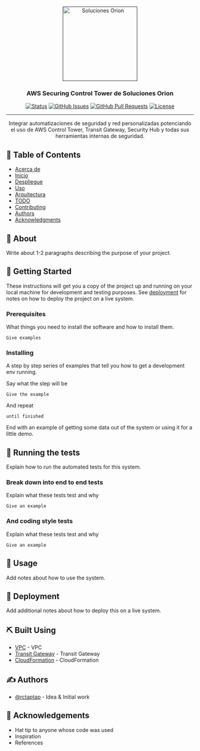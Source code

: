 <p align="center">
  <a href="" rel="noopener">
 <img width=200px height=200px src="https://avatars2.githubusercontent.com/u/58669928?s=400&u=1e5565b28edc64dfad0872371f2d2a4226f12dac&v=4" alt="Soluciones Orion"></a>
</p>

<h3 align="center">AWS Securing Control Tower de Soluciones Orion</h3>

<div align="center">

[![Status](https://img.shields.io/badge/status-active-success.svg)]()
[![GitHub Issues](https://img.shields.io/github/issues/kylelobo/The-Documentation-Compendium.svg)](https://github.com/kylelobo/The-Documentation-Compendium/issues)
[![GitHub Pull Requests](https://img.shields.io/github/issues-pr/kylelobo/The-Documentation-Compendium.svg)](https://github.com/kylelobo/The-Documentation-Compendium/pulls)
[![License](https://img.shields.io/badge/license-MIT-blue.svg)](/LICENSE)

</div>

---

<p align="center"> Integrar automatizaciones de seguridad y red personalizadas potenciando el uso de AWS Control Tower, Transit Gateway, Security Hub y todas sus herramientas internas de seguridad.
    <br> 
</p>

## 📝 Table of Contents

- [Acerca de](#about)
- [Inicio](#getting_started)
- [Despliegue](#deployment)
- [Uso](#usage)
- [Arquitectura](#built_using)
- [TODO](../TODO.md)
- [Contributing](../CONTRIBUTING.md)
- [Authors](#authors)
- [Acknowledgments](#acknowledgement)

## 🧐 About <a name = "about"></a>

Write about 1-2 paragraphs describing the purpose of your project.

## 🏁 Getting Started <a name = "getting_started"></a>

These instructions will get you a copy of the project up and running on your local machine for development and testing purposes. See [deployment](#deployment) for notes on how to deploy the project on a live system.

### Prerequisites

What things you need to install the software and how to install them.

```
Give examples
```

### Installing

A step by step series of examples that tell you how to get a development env running.

Say what the step will be

```
Give the example
```

And repeat

```
until finished
```

End with an example of getting some data out of the system or using it for a little demo.

## 🔧 Running the tests <a name = "tests"></a>

Explain how to run the automated tests for this system.

### Break down into end to end tests

Explain what these tests test and why

```
Give an example
```

### And coding style tests

Explain what these tests test and why

```
Give an example
```

## 🎈 Usage <a name="usage"></a>

Add notes about how to use the system.

## 🚀 Deployment <a name = "deployment"></a>

Add additional notes about how to deploy this on a live system.

## ⛏️ Built Using <a name = "built_using"></a>

- [VPC](https://aws.amazon.com/es/vpc/) - VPC
- [Transit Gateway](https://aws.amazon.com/es/transit-gateway/) - Transit Gateway
- [CloudFormation](https://aws.amazon.com/es/cloudformation/) - CloudFormation

## ✍️ Authors <a name = "authors"></a>

- [@rctaptap](https://github.com/rctaptap) - Idea & Initial work

## 🎉 Acknowledgements <a name = "acknowledgement"></a>

- Hat tip to anyone whose code was used
- Inspiration
- References

